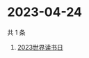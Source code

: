 # 2023-04-24

共 1 条

<!-- BEGIN ZHIHUSEARCH -->
<!-- 最后更新时间 Mon Apr 24 2023 01:07:30 GMT+0800 (China Standard Time) -->
1. [2023世界读书日](https://www.zhihu.com/search?q=2023世界读书日)
<!-- END ZHIHUSEARCH -->
